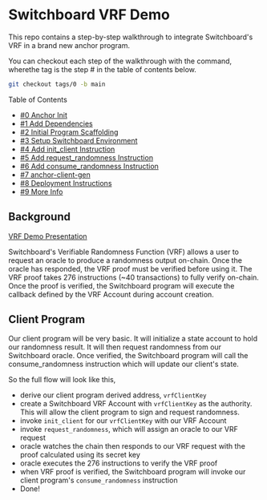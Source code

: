 # Switchboard VRF Demo

This repo contains a step-by-step walkthrough to integrate Switchboard's VRF in
a brand new anchor program.

You can checkout each step of the walkthrough with the command, wherethe tag is
the step # in the table of contents below.

```bash
git checkout tags/0 -b main
```

Table of Contents

- [#0 Anchor Init](/00_walkthrough/0_anchor_init.md)
- [#1 Add Dependencies](/00_walkthrough/1_add_dependencies.md)
- [#2 Initial Program Scaffolding](/00_walkthrough/2_initial_program_scaffolding.md)
- [#3 Setup Switchboard Environment](/00_walkthrough/3_setup_switchboard_environment.md)
- [#4 Add init_client Instruction](/00_walkthrough/4_add_init_client_instruction.md)
- [#5 Add request_randomness Instruction](/00_walkthrough/5_add_request_randomness_instruction.md)
- [#6 Add consume_randomness Instruction](/00_walkthrough/6_add_consume_randomness_instruction.md)
- [#7 anchor-client-gen](/00_walkthrough/7_anchor_client_gen.md)
- [#8 Deployment Instructions](/00_walkthrough/8_deployment_instructions.md)
- [#9 More Info](/00_walkthrough/9_more_info.md)

## Background

[VRF Demo Presentation](https://docs.google.com/presentation/d/1DkOWp7_168_QUpTir7sxBLsNyYdA5_rpuskgfXyzjLY/edit#slide=id.g13ffaf30812_0_65)

Switchboard's Verifiable Randomness Function (VRF) allows a user to request an
oracle to produce a randomness output on-chain. Once the oracle has responded,
the VRF proof must be verified before using it. The VRF proof takes 276
instructions (~40 transactions) to fully verify on-chain. Once the proof is
verified, the Switchboard program will execute the callback defined by the VRF
Account during account creation.

## Client Program

Our client program will be very basic. It will initialize a state account to
hold our randomness result. It will then request randomness from our Switchboard
oracle. Once verified, the Switchboard program will call the consume_randomness
instruction which will update our client's state.

So the full flow will look like this,

- derive our client program derived address, `vrfClientKey`
- create a Switchboard VRF Account with `vrfClientKey` as the authority. This
  will allow the client program to sign and request randomness.
- invoke `init_client` for our `vrfClientKey` with our VRF Account
- invoke `request_randomness`, which will assign an oracle to our VRF request
- oracle watches the chain then responds to our VRF request with the proof
  calculated using its secret key
- oracle executes the 276 instructions to verify the VRF proof
- when VRF proof is verified, the Switchboard program will invoke our client
  program's `consume_randomness` instruction
- Done!

